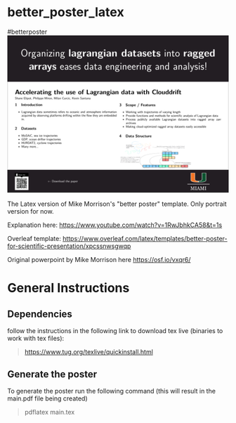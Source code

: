 # better_poster_latex
#betterposter
![Example Image of poster](main.png?raw=true "Better Poster: Portrait")


The Latex version of Mike Morrison's "better poster" template.
Only portrait version for now.

Explanation here: https://www.youtube.com/watch?v=1RwJbhkCA58&t=1s

Overleaf template: https://www.overleaf.com/latex/templates/better-poster-for-scientific-presentation/xpcssnwsgwqp

Original powerpoint by Mike Morrison here https://osf.io/vxqr6/

# General Instructions
## Dependencies
follow the instructions in the following link to download tex live (binaries to work with tex files):
> https://www.tug.org/texlive/quickinstall.html
## Generate the poster
To generate the poster run the following command (this will result in the main.pdf file being created)
> pdflatex main.tex

